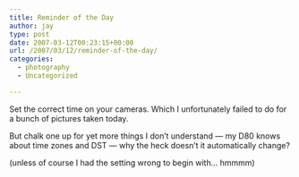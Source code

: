 ```yaml
---
title: Reminder of the Day
author: jay
type: post
date: 2007-03-12T00:23:15+00:00
url: /2007/03/12/reminder-of-the-day/
categories:
  - photography
  - Uncategorized

---
```

Set the correct time on your cameras. Which I unfortunately failed to do for a bunch of pictures taken today.

But chalk one up for yet more things I don’t understand — my D80 knows about time zones and DST — why the heck doesn’t it automatically change?

(unless of course I had the setting wrong to begin with… hmmmm)